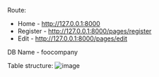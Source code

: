 Route:
- Home - http://127.0.0.1:8000
- Register - http://127.0.0.1:8000/pages/register
- Edit - http://127.0.0.1:8000/pages/edit

DB Name - foocompany

Table structure:
![image](https://user-images.githubusercontent.com/70065620/196170307-aafb05fb-d091-437c-ba42-ac75b5eca57f.png)

